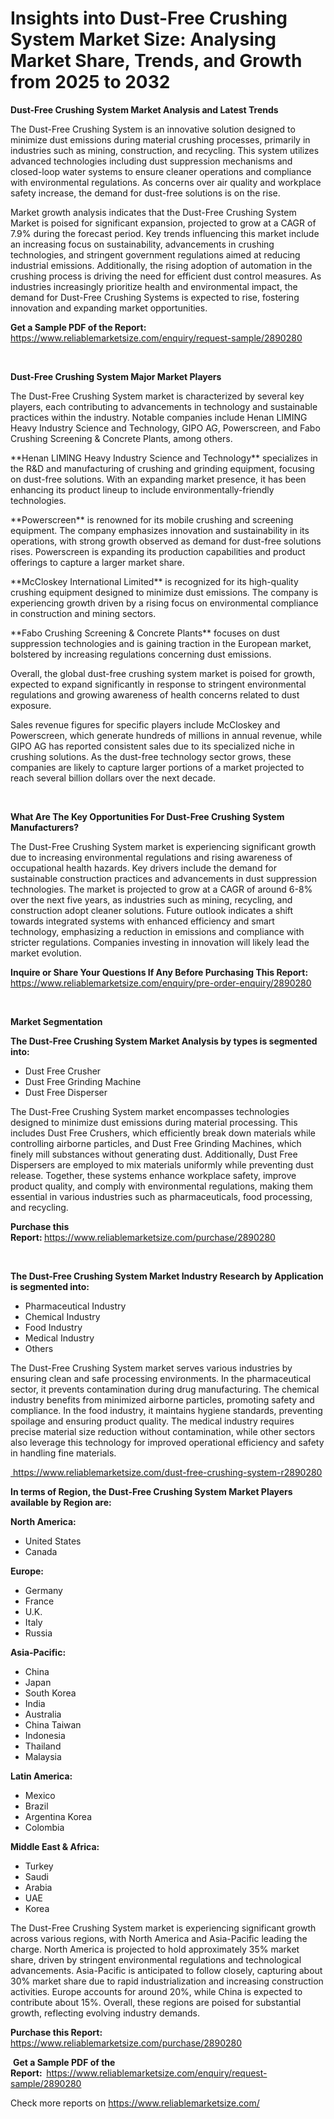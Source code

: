 <p><h1>Insights into Dust-Free Crushing System Market Size: Analysing Market Share, Trends, and Growth from 2025 to 2032</h1></p><p><strong>Dust-Free Crushing System Market Analysis and Latest Trends</strong></p>
<p><p>The Dust-Free Crushing System is an innovative solution designed to minimize dust emissions during material crushing processes, primarily in industries such as mining, construction, and recycling. This system utilizes advanced technologies including dust suppression mechanisms and closed-loop water systems to ensure cleaner operations and compliance with environmental regulations. As concerns over air quality and workplace safety increase, the demand for dust-free solutions is on the rise.</p><p>Market growth analysis indicates that the Dust-Free Crushing System Market is poised for significant expansion, projected to grow at a CAGR of 7.9% during the forecast period. Key trends influencing this market include an increasing focus on sustainability, advancements in crushing technologies, and stringent government regulations aimed at reducing industrial emissions. Additionally, the rising adoption of automation in the crushing process is driving the need for efficient dust control measures. As industries increasingly prioritize health and environmental impact, the demand for Dust-Free Crushing Systems is expected to rise, fostering innovation and expanding market opportunities.</p></p>
<p><strong>Get a Sample PDF of the Report:&nbsp;</strong> <a href="https://www.reliablemarketsize.com/enquiry/request-sample/2890280?utm_campaign=3452&utm_medium=2&utm_source=Github&utm_content=ia&utm_term=14032025&utm_id=dust-free-crushing-system">https://www.reliablemarketsize.com/enquiry/request-sample/2890280</a></p>
<p>&nbsp;</p>
<p><strong>Dust-Free Crushing System Major Market Players</strong></p>
<p><p>The Dust-Free Crushing System market is characterized by several key players, each contributing to advancements in technology and sustainable practices within the industry. Notable companies include Henan LIMING Heavy Industry Science and Technology, GIPO AG, Powerscreen, and Fabo Crushing Screening & Concrete Plants, among others.</p><p>**Henan LIMING Heavy Industry Science and Technology** specializes in the R&D and manufacturing of crushing and grinding equipment, focusing on dust-free solutions. With an expanding market presence, it has been enhancing its product lineup to include environmentally-friendly technologies.</p><p>**Powerscreen** is renowned for its mobile crushing and screening equipment. The company emphasizes innovation and sustainability in its operations, with strong growth observed as demand for dust-free solutions rises. Powerscreen is expanding its production capabilities and product offerings to capture a larger market share.</p><p>**McCloskey International Limited** is recognized for its high-quality crushing equipment designed to minimize dust emissions. The company is experiencing growth driven by a rising focus on environmental compliance in construction and mining sectors.</p><p>**Fabo Crushing Screening & Concrete Plants** focuses on dust suppression technologies and is gaining traction in the European market, bolstered by increasing regulations concerning dust emissions.</p><p>Overall, the global dust-free crushing system market is poised for growth, expected to expand significantly in response to stringent environmental regulations and growing awareness of health concerns related to dust exposure. </p><p>Sales revenue figures for specific players include McCloskey and Powerscreen, which generate hundreds of millions in annual revenue, while GIPO AG has reported consistent sales due to its specialized niche in crushing solutions. As the dust-free technology sector grows, these companies are likely to capture larger portions of a market projected to reach several billion dollars over the next decade.</p></p>
<p>&nbsp;</p>
<p><strong>What Are The Key Opportunities For Dust-Free Crushing System Manufacturers?</strong></p>
<p><p>The Dust-Free Crushing System market is experiencing significant growth due to increasing environmental regulations and rising awareness of occupational health hazards. Key drivers include the demand for sustainable construction practices and advancements in dust suppression technologies. The market is projected to grow at a CAGR of around 6-8% over the next five years, as industries such as mining, recycling, and construction adopt cleaner solutions. Future outlook indicates a shift towards integrated systems with enhanced efficiency and smart technology, emphasizing a reduction in emissions and compliance with stricter regulations. Companies investing in innovation will likely lead the market evolution.</p></p>
<p><strong>Inquire or Share Your Questions If Any Before Purchasing This Report:</strong> <a href="https://www.reliablemarketsize.com/enquiry/pre-order-enquiry/2890280?utm_campaign=3452&utm_medium=2&utm_source=Github&utm_content=ia&utm_term=14032025&utm_id=dust-free-crushing-system">https://www.reliablemarketsize.com/enquiry/pre-order-enquiry/2890280</a></p>
<p>&nbsp;</p>
<p><strong>Market Segmentation</strong></p>
<p><strong>The Dust-Free Crushing System Market Analysis by types is segmented into:</strong></p>
<p><ul><li>Dust Free Crusher</li><li>Dust Free Grinding Machine</li><li>Dust Free Disperser</li></ul></p>
<p><p>The Dust-Free Crushing System market encompasses technologies designed to minimize dust emissions during material processing. This includes Dust Free Crushers, which efficiently break down materials while controlling airborne particles, and Dust Free Grinding Machines, which finely mill substances without generating dust. Additionally, Dust Free Dispersers are employed to mix materials uniformly while preventing dust release. Together, these systems enhance workplace safety, improve product quality, and comply with environmental regulations, making them essential in various industries such as pharmaceuticals, food processing, and recycling.</p></p>
<p><strong>Purchase this Report:&nbsp;</strong><a href="https://www.reliablemarketsize.com/purchase/2890280?utm_campaign=3452&utm_medium=2&utm_source=Github&utm_content=ia&utm_term=14032025&utm_id=dust-free-crushing-system">https://www.reliablemarketsize.com/purchase/2890280</a></p>
<p>&nbsp;</p>
<p><strong>The Dust-Free Crushing System Market Industry Research by Application is segmented into:</strong></p>
<p><ul><li>Pharmaceutical Industry</li><li>Chemical Industry</li><li>Food Industry</li><li>Medical Industry</li><li>Others</li></ul></p>
<p><p>The Dust-Free Crushing System market serves various industries by ensuring clean and safe processing environments. In the pharmaceutical sector, it prevents contamination during drug manufacturing. The chemical industry benefits from minimized airborne particles, promoting safety and compliance. In the food industry, it maintains hygiene standards, preventing spoilage and ensuring product quality. The medical industry requires precise material size reduction without contamination, while other sectors also leverage this technology for improved operational efficiency and safety in handling fine materials.</p></p>
<p><a href="https://www.reliablemarketsize.com/dust-free-crushing-system-r2890280?utm_campaign=3452&utm_medium=2&utm_source=Github&utm_content=ia&utm_term=14032025&utm_id=dust-free-crushing-system">&nbsp;https://www.reliablemarketsize.com/dust-free-crushing-system-r2890280</a></p>
<p><strong>In terms of Region, the Dust-Free Crushing System Market Players available by Region are:</strong></p>
<p>
    <p> <strong> North America: </strong>
        <ul>
            <li>United States</li>
            <li>Canada</li>
        </ul>
        </p> 
    <p> <strong> Europe: </strong>
        <ul>
            <li>Germany</li>
            <li>France</li>
            <li>U.K.</li>
            <li>Italy</li>
            <li>Russia</li>
        </ul>
        </p> 
    <p> <strong> Asia-Pacific: </strong>
        <ul>
            <li>China</li>
            <li>Japan</li>
            <li>South Korea</li>
            <li>India</li>
            <li>Australia</li>
            <li>China Taiwan</li>
            <li>Indonesia</li>
            <li>Thailand</li>
            <li>Malaysia</li>
        </ul>
        </p> 
    <p> <strong> Latin America: </strong>
        <ul>
            <li>Mexico</li>
            <li>Brazil</li>
            <li>Argentina Korea</li>
            <li>Colombia</li>
        </ul>
        </p> 
    <p> <strong> Middle East & Africa: </strong>
        <ul>
            <li>Turkey</li>
            <li>Saudi</li>
            <li>Arabia</li>
            <li>UAE</li>
            <li>Korea</li>
        </ul>
    </p>
    </p>
<p><p>The Dust-Free Crushing System market is experiencing significant growth across various regions, with North America and Asia-Pacific leading the charge. North America is projected to hold approximately 35% market share, driven by stringent environmental regulations and technological advancements. Asia-Pacific is anticipated to follow closely, capturing about 30% market share due to rapid industrialization and increasing construction activities. Europe accounts for around 20%, while China is expected to contribute about 15%. Overall, these regions are poised for substantial growth, reflecting evolving industry demands.</p></p>
<p><strong>Purchase this Report: </strong><a href="https://www.reliablemarketsize.com/purchase/2890280?utm_campaign=3452&utm_medium=2&utm_source=Github&utm_content=ia&utm_term=14032025&utm_id=dust-free-crushing-system">https://www.reliablemarketsize.com/purchase/2890280</a></p>
<p>&nbsp;<strong>Get a Sample PDF of the Report:&nbsp;&nbsp;</strong><a href="https://www.reliablemarketsize.com/enquiry/request-sample/2890280?utm_campaign=3452&utm_medium=2&utm_source=Github&utm_content=ia&utm_term=14032025&utm_id=dust-free-crushing-system">https://www.reliablemarketsize.com/enquiry/request-sample/2890280</a></p>
<p><strong></strong></p>
<p>Check more reports on <a href="https://www.reliablemarketsize.com/?utm_campaign=3452&utm_medium=2&utm_source=Github&utm_content=ia&utm_term=14032025&utm_id=dust-free-crushing-system">https://www.reliablemarketsize.com/</a></p>